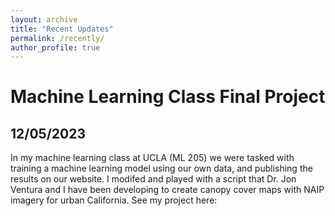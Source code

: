 ```yaml
---
layout: archive
title: "Recent Updates"
permalink: /recently/
author_profile: true
---
```


# Machine Learning Class Final Project
## 12/05/2023
In my machine learning class at UCLA (ML 205) we were tasked with training a machine learning model using our own data, and publishing the results on our website. I modifed and played with a script that Dr. Jon Ventura and I have been developing to create canopy cover maps with NAIP imagery for urban California. See my project here:
